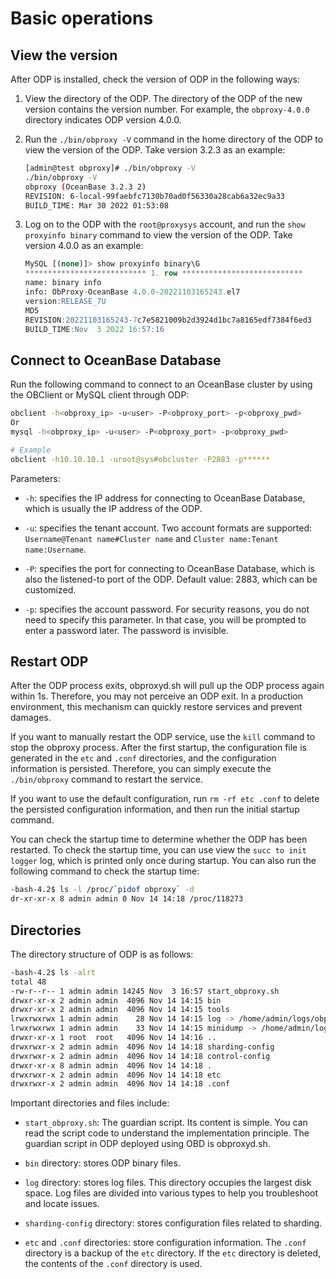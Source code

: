 # Basic operations

## View the version

After ODP is installed, check the version of ODP in the following ways:

1. View the directory of the ODP. The directory of the ODP of the new version contains the version number. For example, the `obproxy-4.0.0` directory indicates ODP version 4.0.0.

2. Run the `./bin/obproxy -V` command in the home directory of the ODP to view the version of the ODP. Take version 3.2.3 as an example:

   ```bash
   [admin@test obproxy]# ./bin/obproxy -V
   ./bin/obproxy -V
   obproxy (OceanBase 3.2.3 2)
   REVISION: 6-local-99faebfc7130b70ad0f56330a28cab6a32ec9a33
   BUILD_TIME: Mar 30 2022 01:53:08
   ```

3. Log on to the ODP with the `root@proxysys` account, and run the `show proxyinfo binary` command to view the version of the ODP. Take version 4.0.0 as an example:

   ```sql
   MySQL [(none)]> show proxyinfo binary\G
   *************************** 1. row ***************************
   name: binary info
   info: ObProxy-OceanBase 4.0.0-20221103165243.el7
   version:RELEASE_7U
   MD5
   REVISION:20221103165243-7c7e5821009b2d3924d1bc7a8165edf7384f6ed3
   BUILD_TIME:Nov  3 2022 16:57:16
   ```

## Connect to OceanBase Database

Run the following command to connect to an OceanBase cluster by using the OBClient or MySQL client through ODP:

```bash
obclient -h<obproxy_ip> -u<user> -P<obproxy_port> -p<obproxy_pwd>
Or
mysql -h<obproxy_ip> -u<user> -P<obproxy_port> -p<obproxy_pwd>

# Example
obclient -h10.10.10.1 -uroot@sys#obcluster -P2883 -p******
```

Parameters:

* `-h`: specifies the IP address for connecting to OceanBase Database, which is usually the IP address of the ODP.

* `-u`: specifies the tenant account. Two account formats are supported: `Username@Tenant name#Cluster name` and `Cluster name:Tenant name:Username`.

* `-P`: specifies the port for connecting to OceanBase Database, which is also the listened-to port of the ODP. Default value: 2883, which can be customized.

* `-p`: specifies the account password. For security reasons, you do not need to specify this parameter. In that case, you will be prompted to enter a password later. The password is invisible.

## Restart ODP

After the ODP process exits, obproxyd.sh will pull up the ODP process again within 1s. Therefore, you may not perceive an ODP exit. In a production environment, this mechanism can quickly restore services and prevent damages.

If you want to manually restart the ODP service, use the `kill` command to stop the obproxy process. After the first startup, the configuration file is generated in the `etc` and `.conf` directories, and the configuration information is persisted. Therefore, you can simply execute the `./bin/obproxy` command to restart the service.

If you want to use the default configuration, run `rm -rf etc .conf` to delete the persisted configuration information, and then run the initial startup command.

You can check the startup time to determine whether the ODP has been restarted. To check the startup time, you can use view the `succ to init logger` log, which is printed only once during startup. You can also run the following command to check the startup time:

```bash
-bash-4.2$ ls -l /proc/`pidof obproxy` -d
dr-xr-xr-x 8 admin admin 0 Nov 14 14:18 /proc/118273
```

## Directories

The directory structure of ODP is as follows:

```bash
-bash-4.2$ ls -alrt
total 48
-rw-r--r-- 1 admin admin 14245 Nov  3 16:57 start_obproxy.sh
drwxr-xr-x 2 admin admin  4096 Nov 14 14:15 bin
drwxr-xr-x 2 admin admin  4096 Nov 14 14:15 tools
lrwxrwxrwx 1 admin admin    28 Nov 14 14:15 log -> /home/admin/logs/obproxy/log
lrwxrwxrwx 1 admin admin    33 Nov 14 14:15 minidump -> /home/admin/logs/obproxy/minidump
drwxr-xr-x 1 root  root   4096 Nov 14 14:16 ..
drwxrwxr-x 2 admin admin  4096 Nov 14 14:18 sharding-config
drwxrwxr-x 2 admin admin  4096 Nov 14 14:18 control-config
drwxr-xr-x 8 admin admin  4096 Nov 14 14:18 .
drwxrwxr-x 2 admin admin  4096 Nov 14 14:18 etc
drwxrwxr-x 2 admin admin  4096 Nov 14 14:18 .conf
```

Important directories and files include:

* `start_obproxy.sh`: The guardian script. Its content is simple. You can read the script code to understand the implementation principle. The guardian script in ODP deployed using OBD is obproxyd.sh.

* `bin` directory: stores ODP binary files.

* `log` directory: stores log files. This directory occupies the largest disk space. Log files are divided into various types to help you troubleshoot and locate issues.

* `sharding-config` directory: stores configuration files related to sharding.

* `etc` and `.conf` directories: store configuration information. The `.conf` directory is a backup of the `etc` directory. If the `etc` directory is deleted, the contents of the `.conf` directory is used.
